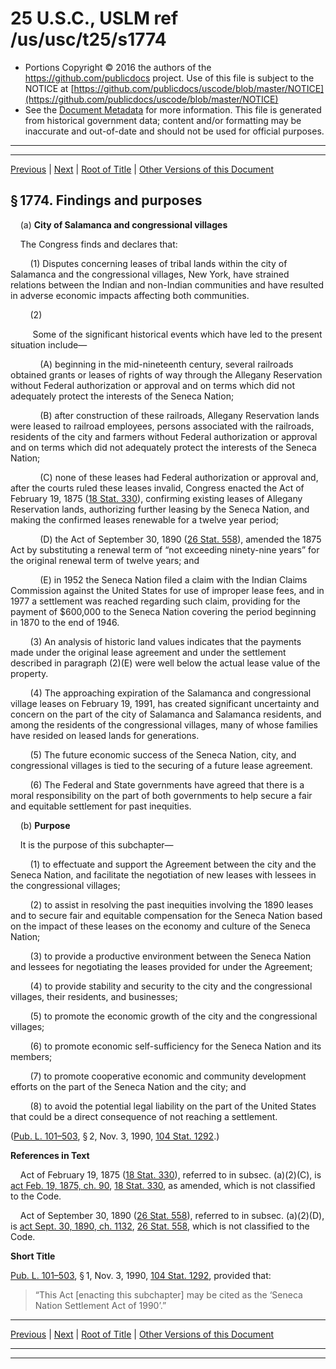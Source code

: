 ---
---

# 25 U.S.C., USLM ref /us/usc/t25/s1774

* Portions Copyright © 2016 the authors of the https://github.com/publicdocs project.
  Use of this file is subject to the NOTICE at [https://github.com/publicdocs/uscode/blob/master/NOTICE](https://github.com/publicdocs/uscode/blob/master/NOTICE)
* See the [Document Metadata](././../../../../..//README.md) for more information.
  This file is generated from historical government data; content and/or formatting may be inaccurate and out-of-date and should not be used for official purposes.

----------
----------

[Previous](./../../../../..//us/usc/t25/ch19/schVIII/m__us_usc_t25_ch19_schVIII.md) | [Next](./../../../../..//us/usc/t25/ch19/schVIII/m__us_usc_t25_s1774a.md) | [Root of Title](./../../../../../) | [Other Versions of this Document](https://publicdocs.github.io/go/links?ns=uslm&ref=%2Fus%2Fusc%2Ft25%2Fs1774)

## § 1774. Findings and purposes

    (a) __City of Salamanca and congressional villages__ 

    The Congress finds and declares that:

        (1) Disputes concerning leases of tribal lands within the city of Salamanca and the congressional villages, New York, have strained relations between the Indian and non-Indian communities and have resulted in adverse economic impacts affecting both communities.

        (2)

         Some of the significant historical events which have led to the present situation include—

            (A) beginning in the mid-nineteenth century, several railroads obtained grants or leases of rights of way through the Allegany Reservation without Federal authorization or approval and on terms which did not adequately protect the interests of the Seneca Nation;

            (B) after construction of these railroads, Allegany Reservation lands were leased to railroad employees, persons associated with the railroads, residents of the city and farmers without Federal authorization or approval and on terms which did not adequately protect the interests of the Seneca Nation;

            (C) none of these leases had Federal authorization or approval and, after the courts ruled these leases invalid, Congress enacted the Act of February 19, 1875 ([18 Stat. 330][/us/stat/18/330]), confirming existing leases of Allegany Reservation lands, authorizing further leasing by the Seneca Nation, and making the confirmed leases renewable for a twelve year period;

            (D) the Act of September 30, 1890 ([26 Stat. 558][/us/stat/26/558]), amended the 1875 Act by substituting a renewal term of “not exceeding ninety-nine years” for the original renewal term of twelve years; and

            (E) in 1952 the Seneca Nation filed a claim with the Indian Claims Commission against the United States for use of improper lease fees, and in 1977 a settlement was reached regarding such claim, providing for the payment of $600,000 to the Seneca Nation covering the period beginning in 1870 to the end of 1946.

        (3) An analysis of historic land values indicates that the payments made under the original lease agreement and under the settlement described in paragraph (2)(E) were well below the actual lease value of the property.

        (4) The approaching expiration of the Salamanca and congressional village leases on February 19, 1991, has created significant uncertainty and concern on the part of the city of Salamanca and Salamanca residents, and among the residents of the congressional villages, many of whose families have resided on leased lands for generations.

        (5) The future economic success of the Seneca Nation, city, and congressional villages is tied to the securing of a future lease agreement.

        (6) The Federal and State governments have agreed that there is a moral responsibility on the part of both governments to help secure a fair and equitable settlement for past inequities.

    (b) __Purpose__ 

    It is the purpose of this subchapter—

        (1) to effectuate and support the Agreement between the city and the Seneca Nation, and facilitate the negotiation of new leases with lessees in the congressional villages;

        (2) to assist in resolving the past inequities involving the 1890 leases and to secure fair and equitable compensation for the Seneca Nation based on the impact of these leases on the economy and culture of the Seneca Nation;

        (3) to provide a productive environment between the Seneca Nation and lessees for negotiating the leases provided for under the Agreement;

        (4) to provide stability and security to the city and the congressional villages, their residents, and businesses;

        (5) to promote the economic growth of the city and the congressional villages;

        (6) to promote economic self-sufficiency for the Seneca Nation and its members;

        (7) to promote cooperative economic and community development efforts on the part of the Seneca Nation and the city; and

        (8) to avoid the potential legal liability on the part of the United States that could be a direct consequence of not reaching a settlement.

([Pub. L. 101–503][/us/pl/101/503], § 2, Nov. 3, 1990, [104 Stat. 1292][/us/stat/104/1292].)

 __References in Text__ 

    Act of February 19, 1875 ([18 Stat. 330][/us/stat/18/330]), referred to in subsec. (a)(2)(C), is [act Feb. 19, 1875, ch. 90][/us/act/1875-02-19/ch90], [18 Stat. 330][/us/stat/18/330], as amended, which is not classified to the Code.

    Act of September 30, 1890 ([26 Stat. 558][/us/stat/26/558]), referred to in subsec. (a)(2)(D), is [act Sept. 30, 1890, ch. 1132][/us/act/1890-09-30/ch1132], [26 Stat. 558][/us/stat/26/558], which is not classified to the Code.

 __Short Title__ 

[Pub. L. 101–503][/us/pl/101/503], § 1, Nov. 3, 1990, [104 Stat. 1292][/us/stat/104/1292], provided that: 

> “This Act \[enacting this subchapter\] may be cited as the ‘Seneca Nation Settlement Act of 1990’.”

----------

[Previous](./../../../../..//us/usc/t25/ch19/schVIII/m__us_usc_t25_ch19_schVIII.md) | [Next](./../../../../..//us/usc/t25/ch19/schVIII/m__us_usc_t25_s1774a.md) | [Root of Title](./../../../../../) | [Other Versions of this Document](https://publicdocs.github.io/go/links?ns=uslm&ref=%2Fus%2Fusc%2Ft25%2Fs1774)

----------
----------

[/us/stat/18/330]: https://publicdocs.github.io/go/links?ns=uslm&ref=%2Fus%2Fstat%2F18%2F330
[/us/stat/26/558]: https://publicdocs.github.io/go/links?ns=uslm&ref=%2Fus%2Fstat%2F26%2F558
[/us/pl/101/503]: https://publicdocs.github.io/go/links?ns=uslm&ref=%2Fus%2Fpl%2F101%2F503
[/us/stat/104/1292]: https://publicdocs.github.io/go/links?ns=uslm&ref=%2Fus%2Fstat%2F104%2F1292
[/us/stat/18/330]: https://publicdocs.github.io/go/links?ns=uslm&ref=%2Fus%2Fstat%2F18%2F330
[/us/act/1875-02-19/ch90]: https://publicdocs.github.io/go/links?ns=uslm&ref=%2Fus%2Fact%2F1875-02-19%2Fch90
[/us/stat/18/330]: https://publicdocs.github.io/go/links?ns=uslm&ref=%2Fus%2Fstat%2F18%2F330
[/us/stat/26/558]: https://publicdocs.github.io/go/links?ns=uslm&ref=%2Fus%2Fstat%2F26%2F558
[/us/act/1890-09-30/ch1132]: https://publicdocs.github.io/go/links?ns=uslm&ref=%2Fus%2Fact%2F1890-09-30%2Fch1132
[/us/stat/26/558]: https://publicdocs.github.io/go/links?ns=uslm&ref=%2Fus%2Fstat%2F26%2F558
[/us/pl/101/503]: https://publicdocs.github.io/go/links?ns=uslm&ref=%2Fus%2Fpl%2F101%2F503
[/us/stat/104/1292]: https://publicdocs.github.io/go/links?ns=uslm&ref=%2Fus%2Fstat%2F104%2F1292


